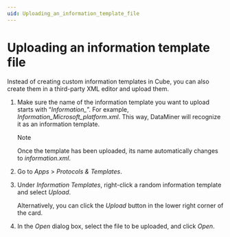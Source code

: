 ```yaml
---
uid: Uploading_an_information_template_file
---
```


# Uploading an information template file

Instead of creating custom information templates in Cube, you can also create them in a third-party XML editor and upload them.

1. Make sure the name of the information template you want to upload starts with “*Information\_*”. For example, *Information_Microsoft_platform.xml*. This way, DataMiner will recognize it as an information template.

   > [!NOTE]
   > Once the template has been uploaded, its name automatically changes to *information.xml*.

1. Go to *Apps* > *Protocols & Templates*.

1. Under *Information Templates*, right-click a random information template and select *Upload*.

   Alternatively, you can click the *Upload* button in the lower right corner of the card.

1. In the *Open* dialog box, select the file to be uploaded, and click *Open*.
